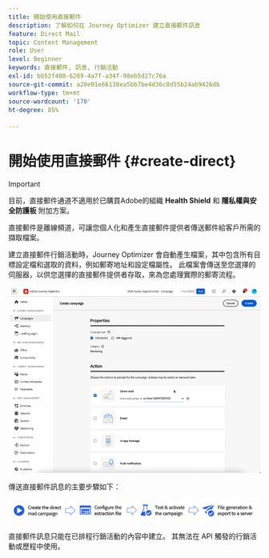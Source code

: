 ```yaml
---
title: 開始使用直接郵件
description: 了解如何在 Journey Optimizer 建立直接郵件訊息
feature: Direct Mail
topic: Content Management
role: User
level: Beginner
keywords: 直接郵件, 訊息, 行銷活動
exl-id: bb52f400-6289-4a7f-a34f-98eb5d27c76a
source-git-commit: a20e01e66138ea5bb7be4d36c0d55b24ab9426db
workflow-type: tm+mt
source-wordcount: '170'
ht-degree: 85%

---
```


# 開始使用直接郵件 {#create-direct}

>[!IMPORTANT]
>
>目前，直接郵件通道不適用於已購買Adobe的組織 **Health Shield** 和 **隱私權與安全防護板** 附加方案。

直接郵件是離線頻道，可讓您個人化和產生直接郵件提供者傳送郵件給客戶所需的擷取檔案。

建立直接郵件行銷活動時，Journey Optimizer 會自動產生檔案，其中包含所有目標設定檔和選取的資料，例如郵寄地址和設定檔屬性。 此檔案會傳送至您選擇的伺服器，以供您選擇的直接郵件提供者存取，來為您處理實際的郵寄流程。

![](../rn/assets/do-not-localize/gif-dm.gif)


傳送直接郵件訊息的主要步驟如下：

![](assets/dm-creation-process.png)

直接郵件訊息只能在已排程行銷活動的內容中建立。 其無法在 API 觸發的行銷活動或歷程中使用。
